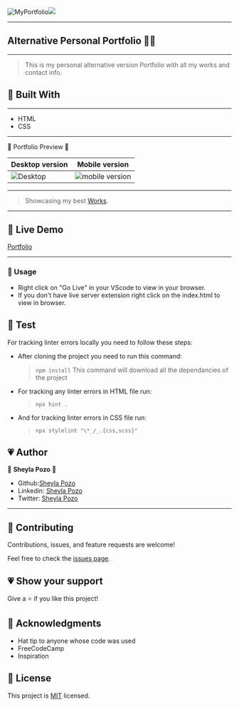 ![MyPortfolio](https://img.shields.io/badge/My-Porfolio-pink)![](https://img.shields.io/github/followers/sheylaPozo?style=social)

---

## Alternative Personal Portfolio 🥰🌱

---

> This is my personal alternative version Portfolio with all my works and contact info.

## 💖 Built With

---

- HTML
- CSS

---

💛 Portfolio Preview 💛

Desktop version | Mobile version
-------------------- | ----------------------
![Desktop](https://user-images.githubusercontent.com/54015740/128644352-2f933248-3074-4b77-bbc1-3837b0a96877.jpg)| ![mobile version](https://user-images.githubusercontent.com/54015740/128644351-c9b3367d-a550-470b-897c-ee78140108f9.jpg)

---
> Showcasing my best [Works](https://sheylapozo.github.io/Alt-Porfolio/).
---

## 💖 Live Demo

[Portfolio](https://sheylapozo.github.io/Alt-Porfolio/)

---

### 💖 Usage

- Right click on "Go Live" in your VScode to view in your browser.
- If you don't have live server extension right click on the index.html to view in browser.

## 💖 Test

For tracking linter errors locally you need to follow these steps:

- After cloning the project you need to run this command:

  > `npm install`
  > This command will download all the dependancies of the project

- For tracking any linter errors in HTML file run:

  > `npx hint .`

- And for tracking linter errors in CSS file run:
  > `npx stylelint "\*_/_.{css,scss}"`

## 💗 Author

👤 **Sheyla Pozo** 💖

- Github:[Sheyla Pozo](https://github.com/sheylaPozo)
- Linkedin: [Sheyla Pozo](https://www.linkedin.com/in/sheypozo/)
- Twitter: [Sheyla Pozo](https://twitter.com/sheyPozo)

---

## 🤝 Contributing

Contributions, issues, and feature requests are welcome!

Feel free to check the [issues page](https://github.com/sheylaPozo/Alt-Porfolio/issues).

## 💗 Show your support

Give a ⭐️ if you like this project!

## 💖 Acknowledgments

- Hat tip to anyone whose code was used
- FreeCodeCamp
- Inspiration

## 📝 License

This project is [MIT](./MIT.md) licensed.
